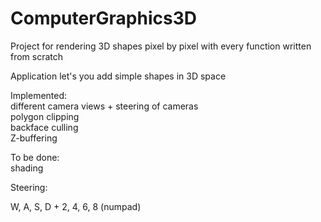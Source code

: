 # ComputerGraphics3D

Project for rendering 3D shapes pixel by pixel with every function written from scratch

Application let's you add simple shapes in 3D space  

Implemented:  
different camera views + steering of cameras  
polygon clipping  
backface culling  
Z-buffering  
  
To be done:  
shading  


Steering:  

W, A, S, D + 2, 4, 6, 8 (numpad)
